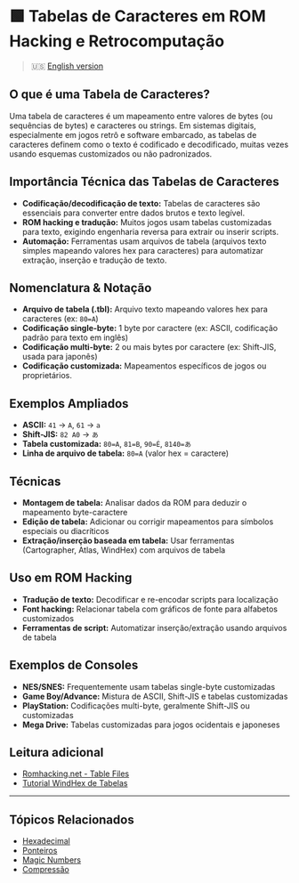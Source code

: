# 🟩 Tabelas de Caracteres em ROM Hacking e Retrocomputação

> :us: [English version](character_tables.md)

## O que é uma Tabela de Caracteres?
Uma tabela de caracteres é um mapeamento entre valores de bytes (ou sequências de bytes) e caracteres ou strings. Em sistemas digitais, especialmente em jogos retrô e software embarcado, as tabelas de caracteres definem como o texto é codificado e decodificado, muitas vezes usando esquemas customizados ou não padronizados.

## Importância Técnica das Tabelas de Caracteres
- **Codificação/decodificação de texto:** Tabelas de caracteres são essenciais para converter entre dados brutos e texto legível.
- **ROM hacking e tradução:** Muitos jogos usam tabelas customizadas para texto, exigindo engenharia reversa para extrair ou inserir scripts.
- **Automação:** Ferramentas usam arquivos de tabela (arquivos texto simples mapeando valores hex para caracteres) para automatizar extração, inserção e tradução de texto.

## Nomenclatura & Notação
- **Arquivo de tabela (.tbl):** Arquivo texto mapeando valores hex para caracteres (ex: `80=A`)
- **Codificação single-byte:** 1 byte por caractere (ex: ASCII, codificação padrão para texto em inglês)
- **Codificação multi-byte:** 2 ou mais bytes por caractere (ex: Shift-JIS, usada para japonês)
- **Codificação customizada:** Mapeamentos específicos de jogos ou proprietários.

## Exemplos Ampliados
- **ASCII:** `41` → `A`, `61` → `a`
- **Shift-JIS:** `82 A0` → `あ`
- **Tabela customizada:** `80=A`, `81=B`, `90=É`, `8140=あ`
- **Linha de arquivo de tabela:** `80=A` (valor hex = caractere)

## Técnicas
- **Montagem de tabela:** Analisar dados da ROM para deduzir o mapeamento byte-caractere
- **Edição de tabela:** Adicionar ou corrigir mapeamentos para símbolos especiais ou diacríticos
- **Extração/inserção baseada em tabela:** Usar ferramentas (Cartographer, Atlas, WindHex) com arquivos de tabela

## Uso em ROM Hacking
- **Tradução de texto:** Decodificar e re-encodar scripts para localização
- **Font hacking:** Relacionar tabela com gráficos de fonte para alfabetos customizados
- **Ferramentas de script:** Automatizar inserção/extração usando arquivos de tabela

## Exemplos de Consoles
- **NES/SNES:** Frequentemente usam tabelas single-byte customizadas
- **Game Boy/Advance:** Mistura de ASCII, Shift-JIS e tabelas customizadas
- **PlayStation:** Codificações multi-byte, geralmente Shift-JIS ou customizadas
- **Mega Drive:** Tabelas customizadas para jogos ocidentais e japoneses

## Leitura adicional
- [Romhacking.net - Table Files](https://www.romhacking.net/utilities/)
- [Tutorial WindHex de Tabelas](http://www.loirak.com/gameboy/gbatutor.php)

---

## Tópicos Relacionados
- [Hexadecimal](hexadecimal_PT.md)
- [Ponteiros](pointers_PT.md)
- [Magic Numbers](magic_numbers_PT.md)
- [Compressão](compression_PT.md)
